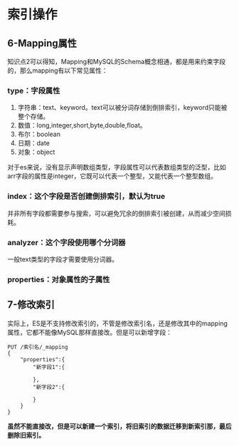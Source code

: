 # 索引操作

## 6-Mapping属性

知识点2可以得知，Mapping和MySQL的Schema概念相通，都是用来约束字段的，那么mapping有以下常见属性：

### type：字段属性

1. 字符串：text、keyword。text可以被分词存储到倒排索引，keyword只能被整个存储。
2. 数值：long,integer,short,byte,double,float。
3. 布尔：boolean
4. 日期：date
5. 对象：object

对于es来说，没有显示声明数组类型，字段属性可以代表数组类型的泛型，比如arr字段的属性是integer，它既可以代表一个整型，又能代表一个整型数组。

### index：这个字段是否创建倒排索引，默认为true

并非所有字段都需要参与搜索，可以避免冗余的倒排索引被创建，从而减少空间损耗。

### analyzer：这个字段使用哪个分词器

一般text类型的字段才需要使用分词器。

### properties：对象属性的子属性

## 7-修改索引

实际上，ES是不支持修改索引的，不管是修改索引名，还是修改其中的mapping属性，它都不能像MySQL那样直接改。但是可以新增字段：

```
PUT /索引名/_mapping
{
	"properties":{
		"新字段1":{
		
		},
		"新字段2":{
		
		}
	}
}
```

**虽然不能直接改，但是可以新建一个索引，将旧索引的数据迁移到新索引那，最后删除旧索引。**

